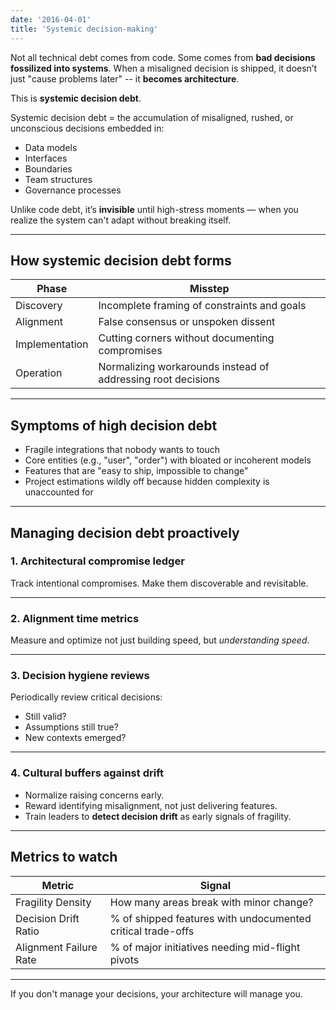 ```yaml
---
date: '2016-04-01'
title: 'Systemic decision-making'
---
```


Not all technical debt comes from code. Some comes from **bad decisions fossilized into systems**. When a misaligned decision is shipped, it doesn’t just "cause problems later" -- it **becomes architecture**. 

This is **systemic decision debt**.

Systemic decision debt = the accumulation of misaligned, rushed, or unconscious decisions embedded in:

- Data models
- Interfaces
- Boundaries
- Team structures
- Governance processes

Unlike code debt, it’s **invisible** until high-stress moments — when you realize the system can't adapt without breaking itself.

---

## How systemic decision debt forms

| Phase | Misstep |
|-------|---------|
| Discovery | Incomplete framing of constraints and goals |
| Alignment | False consensus or unspoken dissent |
| Implementation | Cutting corners without documenting compromises |
| Operation | Normalizing workarounds instead of addressing root decisions |

---

## Symptoms of high decision debt

- Fragile integrations that nobody wants to touch
- Core entities (e.g., "user", "order") with bloated or incoherent models
- Features that are "easy to ship, impossible to change"
- Project estimations wildly off because hidden complexity is unaccounted for

---

## Managing decision debt proactively

### 1. **Architectural compromise ledger**
Track intentional compromises. Make them discoverable and revisitable.

---

### 2. **Alignment time metrics**
Measure and optimize not just building speed, but *understanding speed*.

---

### 3. **Decision hygiene reviews**
Periodically review critical decisions:
- Still valid?
- Assumptions still true?
- New contexts emerged?

---

### 4. **Cultural buffers against drift**
- Normalize raising concerns early.
- Reward identifying misalignment, not just delivering features.
- Train leaders to **detect decision drift** as early signals of fragility.

---

## Metrics to watch

| Metric | Signal |
|--------|--------|
| Fragility Density | How many areas break with minor change? |
| Decision Drift Ratio | % of shipped features with undocumented critical trade-offs |
| Alignment Failure Rate | % of major initiatives needing mid-flight pivots |

---

If you don't manage your decisions, your architecture will manage you.

